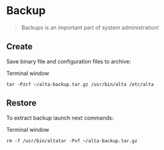 # Backup

> Backups is an important part of system administration!

## Create

Save binary file and configuration files to archive:

Terminal window

```
tar -Pzcf ~/alta-backup.tar.gz /usr/bin/alta /etc/alta
```

## Restore

To extract backup launch next commands:

Terminal window

```
rm -f /usr/bin/altatar -Pxf ~/alta-backup.tar.gz
```